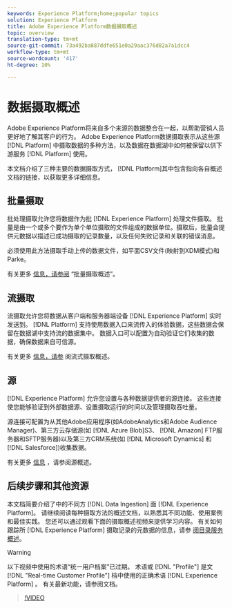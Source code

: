 ```yaml
---
keywords: Experience Platform;home;popular topics
solution: Experience Platform
title: Adobe Experience Platform数据摄取概述
topic: overview
translation-type: tm+mt
source-git-commit: 73a492ba887ddfe651e0a29aac376d82a7a1dcc4
workflow-type: tm+mt
source-wordcount: '417'
ht-degree: 10%

---
```



# 数据摄取概述

Adobe Experience Platform将来自多个来源的数据整合在一起，以帮助营销人员更好地了解其客户的行为。 Adobe Experience Platform数据摄取表示从这些源 [!DNL Platform] 中摄取数据的多种方法，以及数据在数据湖中如何被保留以供下游服务 [!DNL Platform] 使用。

本文档介绍了三种主要的数据摄取方式， [!DNL Platform]其中包含指向各自概述文档的链接，以获取更多详细信息。

## 批量摄取

批处理摄取允许您将数据作为批 [!DNL Experience Platform] 处理文件摄取。 批量是由一个或多个要作为单个单位摄取的文件组成的数据单位。摄取后，批量会提供元数据以描述已成功摄取的记录数量，以及任何失败记录和关联的错误消息。

必须使用此方法摄取手动上传的数据文件，如平面CSV文件(映射到XDM模式)和Parke。

有关更多 [信息，请参阅](./batch-ingestion/overview.md) “批量摄取概述”。

## 流摄取

流摄取允许您将数据从客户端和服务器端设备 [!DNL Experience Platform] 实时发送到。 [!DNL Platform] 支持使用数据入口来流传入的体验数据，这些数据会保留在数据湖中支持流的数据集中。 数据入口可以配置为自动验证它们收集的数据，确保数据来自可信源。

有关更多 [信息，请参](./streaming-ingestion/overview.md) 阅流式摄取概述。

## 源

[!DNL Experience Platform] 允许您设置与各种数据提供者的源连接。 这些连接使您能够验证到外部数据源、设置摄取运行的时间以及管理摄取吞吐量。

源连接可配置为从其他Adobe应用程序(如AdobeAnalytics和Adobe Audience Manager)、第三方云存储源(如 [!DNL Azure Blob]S3、 [!DNL Amazon] FTP服务器和SFTP服务器)以及第三方CRM系统(如 [!DNL Microsoft Dynamics] 和 [!DNL Salesforce])收集数据。

有关更多 [信息](../sources/home.md) ，请参阅源概述。

## 后续步骤和其他资源

本文档简要介绍了中的不同方 [!DNL Data Ingestion] 面 [!DNL Experience Platform]。 请继续阅读每种摄取方法的概述文档，以熟悉其不同功能、使用案例和最佳实践。 您还可以通过观看下面的摄取概述视频来提供学习内容。 有关如何跟踪所 [!DNL Experience Platform] 摄取记录的元数据的信息，请参 [阅目录服务概述](../catalog/home.md)。

>[!WARNING]
>
> 以下视频中使用的术语“统一用户档案”已过期。 术语或 [!DNL "Profile"] 是文 [!DNL "Real-time Customer Profile"] 档中使用的正确术语 [!DNL Experience Platform] 。 有关最新功能，请参阅文档。

>[!VIDEO](https://video.tv.adobe.com/v/27106?quality=12&learn=on)